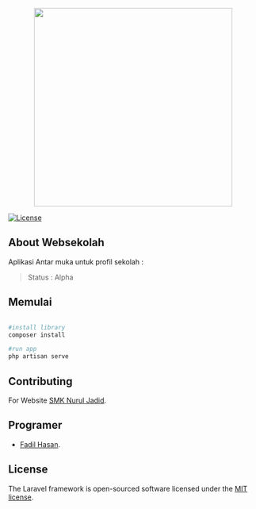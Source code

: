 <p align="center"><img src="https://pbs.twimg.com/profile_images/935452731019485184/0xOqC_dX_400x400.jpg" width="400"></p>

<p align="center">

<a href="https://packagist.org/packages/laravel/framework"><img src="https://poser.pugx.org/laravel/framework/license.svg" alt="License"></a>
</p>

## About Websekolah

Aplikasi Antar muka untuk profil sekolah : 

> Status : Alpha


## Memulai

```bash

#install library
composer install

#run app
php artisan serve

```


## Contributing

For Website [SMK Nurul Jadid](https://www.smknj.sch.id/).

## Programer

- [Fadil Hasan](https://www.facebook.com/hasbi.robbi.allah).

## License

The Laravel framework is open-sourced software licensed under the [MIT license](https://opensource.org/licenses/MIT).

